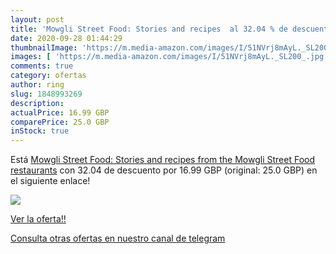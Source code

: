 ```yaml
---
layout: post
title: 'Mowgli Street Food: Stories and recipes  al 32.04 % de descuento'
date: 2020-09-28 01:44:29
thumbnailImage: 'https://m.media-amazon.com/images/I/51NVrj8mAyL._SL200_.jpg'
images: [ 'https://m.media-amazon.com/images/I/51NVrj8mAyL._SL200_.jpg' ]
comments: true
category: ofertas
author: ring
slug: 1848993269
description:
actualPrice: 16.99 GBP
comparePrice: 25.0 GBP
inStock: true
---
```


Está [Mowgli Street Food: Stories and recipes from the Mowgli Street Food restaurants](https://www.amazon.com/dp/1848993269/?tag=redken08-20) con 32.04 de descuento por 16.99 GBP (original: 25.0 GBP) en el siguiente enlace!

[![](https://m.media-amazon.com/images/I/51NVrj8mAyL._SL200_.jpg)](https://www.amazon.com/dp/1848993269/?tag=redken08-20)

[Ver la oferta!!](https://www.amazon.com/dp/1848993269/?tag=redken08-20)

[Consulta otras ofertas en nuestro canal de telegram](https://t.me/s/ofertas25)

